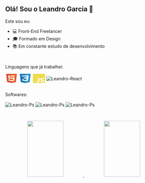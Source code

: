 ## Olá! Sou o Leandro Garcia 👋

Este sou eu:
- :computer: Front-End Freelancer
- :mortar_board: Formado em Design 
- :books: Em constante estudo de desenvolvimento
##
<div style="display: inline-block">
  <p>Linguagens que já trabalhei:</p>
  <p>
    <img align="center" alt="Leandro-HTML" height="30" width="40" src="https://raw.githubusercontent.com/devicons/devicon/master/icons/html5/html5-original.svg" />
    <img align="center" alt="Leandro-CSS" height="30" width="40" src="https://raw.githubusercontent.com/devicons/devicon/master/icons/css3/css3-original.svg" />
    <img align="center" alt="Leandro-Js" height="30" width="40" src="https://raw.githubusercontent.com/devicons/devicon/master/icons/javascript/javascript-plain.svg" />
    <img align="center" alt="Leandro-React" height="30" width="40" src="https://cdn.jsdelivr.net/gh/devicons/devicon/icons/react/react-original.svg" />
  </p>
  </div>
  <div style="display: inline-block">
  <p>Softwares:</p>
  <p>
    <img align="center" alt="Leandro-Ps" height="30" width="40" src="https://cdn.jsdelivr.net/gh/devicons/devicon/icons/photoshop/photoshop-line.svg" />
    <img align="center" alt="Leandro-Ps" height="30" width="40" src="https://cdn.jsdelivr.net/gh/devicons/devicon/icons/illustrator/illustrator-line.svg" />
    <img align="center" alt="Leandro-Ps" height="30" width="40" src="https://cdn.jsdelivr.net/gh/devicons/devicon/icons/figma/figma-original.svg" />
  </p>
</div>

##

<div align="center" class="teste">
  <a href="https://github.com/Leandro-87">
  <img height="180px" width="48%" src="https://github-readme-stats.vercel.app/api?username=Leandro-87&show_icons=true&theme=clean&include_all_commits=true&count_private=true"/>
  <img height="180px" width="48%" src="https://github-readme-stats.vercel.app/api/top-langs/?username=Leandro-87&layout=compact&langs_count=7&theme=clean"/>
</div>
